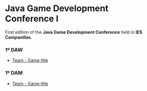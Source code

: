 # Java Game Development Conference I

First edition of the **Java Game Development Conference** held in **IES Campanillas**.

### 1º DAW
* [Team - Game title]()

### 1º DAM
* [Team - Game title]()

